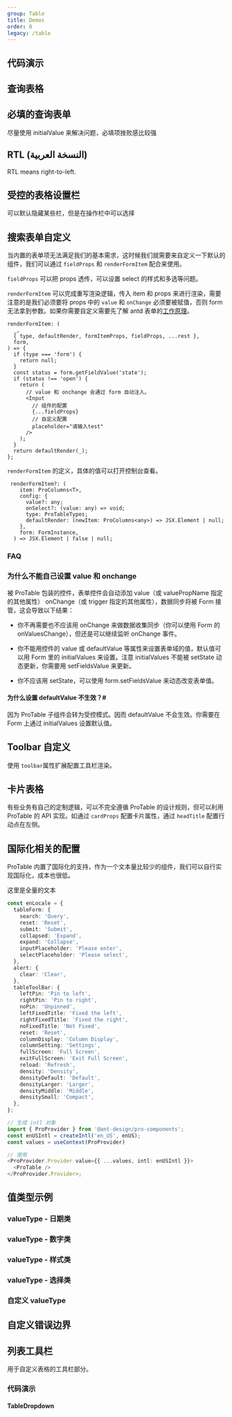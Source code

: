 ```yaml
---
group: Table
title: Demos
order: 0
legacy: /table
---
```


## 代码演示

## 查询表格

<code src="../../../demos/table/single.tsx"  background="var(--main-bg-color)" title="查询表格"></code>

<code src="../../../demos/table/theme.tsx" background="var(--main-bg-color)" iframe="550" title="黑色主紧凑主题"></code>

<code src="../../../demos/table/single-test.tsx" debug background="var(--main-bg-color)" ></code>

<code src="../../../demos/table/no-option.tsx"  background="var(--main-bg-color)" title="查询（无按钮）表格"></code>

<code src="../../../demos/table/dataSource.tsx"  background="var(--main-bg-color)" title="使用 DataSource" ></code>

<code src="../../../demos/table/normal.tsx"  background="var(--main-bg-color)" title="无查询表单"></code>

<code src="../../../demos/table/lightfilter.tsx"  background="var(--main-bg-color)" title="轻量筛选替换查询表单"></code>

<code src="../../../demos/table/no-title.tsx"  background="var(--main-bg-color)" title="无 ToolBar 的表格"></code>

## 必填的查询表单

尽量使用 initialValue 来解决问题，必填项挫败感比较强

<code src="../../../demos/table/open-rules.tsx"  background="var(--main-bg-color)" ></code>

<code src="../../../demos/table/table-nested.tsx"  background="var(--main-bg-color)" title="嵌套表格"></code>

<code src="../../../demos/table/split.tsx"  background="var(--main-bg-color)" title="左右结构"></code>

<code src="../../../demos/table/batchOption.tsx"  background="var(--main-bg-color)" title="表格批量操作"></code>

<code src="../../../demos/table/form.tsx"  background="var(--main-bg-color)" title="通过 formRef 来操作查询表单"></code>

## RTL (النسخة العربية)

RTL means right-to-left.

<code src="../../../demos/table/rtl_table.tsx"  background="var(--main-bg-color)" ></code>

## 受控的表格设置栏

可以默认隐藏某些栏，但是在操作栏中可以选择

<code src="../../../demos/table/columnsStateMap.tsx"  background="var(--main-bg-color)" ></code>

<code src="../../../demos/table/pollinga.tsx"  background="var(--main-bg-color)" title="表格轮询"></code>

<code src="../../../demos/table/dateFormatter.tsx"  background="var(--main-bg-color)" title="dateFormatter-日期格式化"></code>

## 搜索表单自定义

当内置的表单项无法满足我们的基本需求，这时候我们就需要来自定义一下默认的组件，我们可以通过 `fieldProps` 和 `renderFormItem` 配合来使用。

`fieldProps` 可以把 props 透传，可以设置 select 的样式和多选等问题。

`renderFormItem` 可以完成重写渲染逻辑，传入 item 和 props 来进行渲染，需要注意的是我们必须要将 props 中的 `value` 和 `onChange` 必须要被赋值，否则 form 无法拿到参数。如果你需要自定义需要先了解 antd 表单的[工作原理](https://ant.design/components/form-cn/#Form.Item)。

```tsx | pure
renderFormItem: (
  _,
  { type, defaultRender, formItemProps, fieldProps, ...rest },
  form,
) => {
  if (type === 'form') {
    return null;
  }
  const status = form.getFieldValue('state');
  if (status !== 'open') {
    return (
      // value 和 onchange 会通过 form 自动注入。
      <Input
        // 组件的配置
        {...fieldProps}
        // 自定义配置
        placeholder="请输入test"
      />
    );
  }
  return defaultRender(_);
};
```

`renderFormItem` 的定义，具体的值可以打开控制台查看。

```tsx | pure
 renderFormItem?: (
    item: ProColumns<T>,
    config: {
      value?: any;
      onSelect?: (value: any) => void;
      type: ProTableTypes;
      defaultRender: (newItem: ProColumns<any>) => JSX.Element | null;
    },
    form: FormInstance,
  ) => JSX.Element | false | null;
```

<code src="../../../demos/table/linkage_form.tsx"  background="var(--main-bg-color)" ></code>

### FAQ

### 为什么不能自己设置 value 和 onchange

被 ProTable 包装的控件，表单控件会自动添加 value（或 valuePropName 指定的其他属性） onChange（或 trigger 指定的其他属性），数据同步将被 Form 接管，这会导致以下结果：

- 你不再需要也不应该用 onChange 来做数据收集同步（你可以使用 Form 的 onValuesChange），但还是可以继续监听 onChange 事件。

- 你不能用控件的 value 或 defaultValue 等属性来设置表单域的值，默认值可以用 Form 里的 initialValues 来设置。注意 initialValues 不能被 setState 动态更新，你需要用 setFieldsValue 来更新。

- 你不应该用 setState，可以使用 form.setFieldsValue 来动态改变表单值。

#### 为什么设置 defaultValue 不生效？\#

因为 ProTable 子组件会转为受控模式。因而 defaultValue 不会生效。你需要在 Form 上通过 initialValues 设置默认值。

<code src="../../../demos/table/search_option.tsx"  background="var(--main-bg-color)" ></code>

## Toolbar 自定义

使用 `toolbar`属性扩展配置工具栏渲染。

<code src="../../../demos/table/listToolBar.tsx"  background="var(--main-bg-color)" ></code>

<code src="../../../demos/table/renderTable.tsx"  background="var(--main-bg-color)" title="表格主体自定义"></code>

## 卡片表格

有些业务有自己的定制逻辑，可以不完全遵循 ProTable 的设计规则，但可以利用 ProTable 的 API 实现。如通过 `cardProps` 配置卡片属性，通过 `headTitle` 配置行动点在左侧。

<code src="../../../demos/table/card-title.tsx" background="var(--main-bg-color)" title="卡片表格" desc="使用卡片标题，行动点在左侧。"></code>

## 国际化相关的配置

ProTable 内置了国际化的支持，作为一个文本量比较少的组件，我们可以自行实现国际化，成本也很低。

这里是全量的文本

```typescript | pure
const enLocale = {
  tableForm: {
    search: 'Query',
    reset: 'Reset',
    submit: 'Submit',
    collapsed: 'Expand',
    expand: 'Collapse',
    inputPlaceholder: 'Please enter',
    selectPlaceholder: 'Please select',
  },
  alert: {
    clear: 'Clear',
  },
  tableToolBar: {
    leftPin: 'Pin to left',
    rightPin: 'Pin to right',
    noPin: 'Unpinned',
    leftFixedTitle: 'Fixed the left',
    rightFixedTitle: 'Fixed the right',
    noFixedTitle: 'Not Fixed',
    reset: 'Reset',
    columnDisplay: 'Column Display',
    columnSetting: 'Settings',
    fullScreen: 'Full Screen',
    exitFullScreen: 'Exit Full Screen',
    reload: 'Refresh',
    density: 'Density',
    densityDefault: 'Default',
    densityLarger: 'Larger',
    densityMiddle: 'Middle',
    densitySmall: 'Compact',
  },
};

// 生成 intl 对象
import { ProProvider } from '@ant-design/pro-components';
const enUSIntl = createIntl('en_US', enUS);
const values = useContext(ProProvider)

// 使用
<ProProvider.Provider value={{ ...values, intl: enUSIntl }}>
  <ProTable />
</ProProvider.Provider>;
```

<code src="../../../demos/table/intl.tsx"  background="var(--main-bg-color)" title="国际化相关的配置"></code>

<code src="../../../demos/table/search.tsx"  background="var(--main-bg-color)" title="使用自带 keyWords 搜索的 table"></code>

## 值类型示例

### valueType - 日期类

<code src="../../../demos/table/valueTypeDate.tsx"  background="var(--main-bg-color)" ></code>

### valueType - 数字类

<code src="../../../demos/table/valueTypeNumber.tsx"  background="var(--main-bg-color)" ></code>

### valueType - 样式类

<code src="../../../demos/table/valueType.tsx"  background="var(--main-bg-color)" ></code>

### valueType - 选择类

<code src="../../../demos/table/valueType_select.tsx"  background="var(--main-bg-color)" ></code>

### 自定义 valueType

<code src="../../../demos/table/customization-value-type.tsx"  background="var(--main-bg-color)" ></code>

## 自定义错误边界

<code src="../../../demos/table/error-boundaries.tsx"  background="var(--main-bg-color)" iframe="572"></code>

<code src="../../../demos/table/error-boundaries-false.tsx" title="取消自定义错误边界" iframe="462"></code>

<code src="../../../demos/table/config-provider.tsx" debug  background="var(--main-bg-color)" ></code>

## 列表工具栏

用于自定义表格的工具栏部分。

### 代码演示

<code src="../../../demos/table/ListToolBar/basic.tsx" background="var(--main-bg-color)" title="列表工具栏-基本使用"></code>

<code src="../../../demos/table/ListToolBar/no-title.tsx" background="var(--main-bg-color)" title="无标题" desc="列表工具栏-没有标题的情况下搜索框会前置。"></code>

<code src="../../../demos/table/ListToolBar/multipleLine.tsx" background="var(--main-bg-color)" title="双行布局" desc="列表工具栏-双行的情况下会有双行的布局形式。"></code>

<code src="../../../demos/table/ListToolBar/tabs.tsx" background="var(--main-bg-color)" title="带标签" desc="列表工具栏-标签需配合 `multipleLine` 为 `true` 时使用。"></code>

<code src="../../../demos/table/ListToolBar/menu.tsx" background="var(--main-bg-color)" title="列表工具栏-标题下拉菜单"></code>

#### TableDropdown

<code src="../../../demos/table/edittable-rules.tsx" background="var(--main-bg-color)" title="列表工具栏-标题下拉菜单" debug></code>
